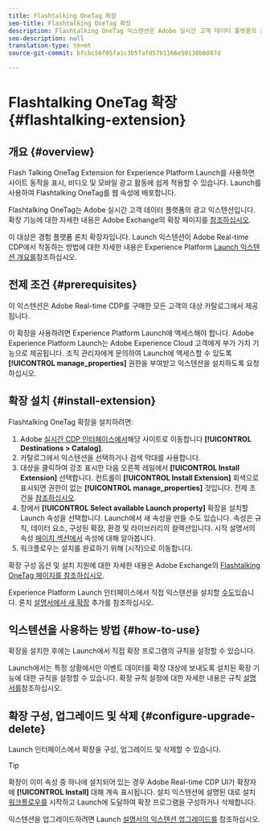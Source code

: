 ```yaml
---
title: Flashtalking OneTag 확장
seo-title: Flashtalking OneTag 확장
description: Flashtalking OneTag 익스텐션은 Adobe 실시간 고객 데이터 플랫폼의 광고 대상입니다. 확장 기능에 대한 자세한 내용은 Adobe Exchange의 확장 페이지를 참조하십시오.
seo-description: null
translation-type: tm+mt
source-git-commit: bfcbc56f05fa1c3b5fafd57b1166e50130b6007d

---
```



# Flashtalking OneTag 확장 {#flashtalking-extension}

## 개요 {#overview}

Flash Talking OneTag Extension for Experience Platform Launch를 사용하면 사이트 동작을 표시, 비디오 및 모바일 광고 활동에 쉽게 적용할 수 있습니다. Launch를 사용하여 Flashtalking OneTag를 웹 속성에 배포합니다.

Flashtalking OneTag는 Adobe 실시간 고객 데이터 플랫폼의 광고 익스텐션입니다. 확장 기능에 대한 자세한 내용은 Adobe Exchange의 확장 페이지를 [참조하십시오](https://exchange.adobe.com/experiencecloud.details.101392.flashtalking-onetag.html).

이 대상은 경험 플랫폼 론치 확장자입니다. Launch 익스텐션이 Adobe Real-time CDP에서 작동하는 방법에 대한 자세한 내용은 Experience Platform [Launch 익스텐션 개요를](/help/rtcdp/destinations/experience-platform-launch-extensions.md)참조하십시오.

## 전제 조건 {#prerequisites}

이 익스텐션은 Adobe Real-time CDP를 구매한 모든 고객의 대상 카탈로그에서 제공됩니다.

이 확장을 사용하려면 Experience Platform Launch에 액세스해야 합니다. Adobe Experience Platform Launch는 Adobe Experience Cloud 고객에게 부가 가치 기능으로 제공됩니다. 조직 관리자에게 문의하여 Launch에 액세스할 수 있도록 **[!UICONTROL manage_properties]** 권한을 부여받고 익스텐션을 설치하도록 요청하십시오.

## 확장 설치 {#install-extension}

Flashtalking OneTag 확장을 설치하려면:

1. Adobe [실시간 CDP 인터페이스에서](http://platform.adobe.com/)해당 사이트로 이동합니다 **[!UICONTROL Destinations > Catalog]**.
2. 카탈로그에서 익스텐션을 선택하거나 검색 막대를 사용합니다.
3. 대상을 클릭하여 강조 표시한 다음 오른쪽 레일에서 **[!UICONTROL Install Extension]** 선택합니다. 컨트롤이 **[!UICONTROL Install Extension]** 회색으로 표시되면 권한이 없는 **[!UICONTROL manage_properties]** 것입니다. 전제 조건을 [참조하십시오](#prerequisites).
4. 창에서 **[!UICONTROL Select available Launch property]** 확장을 설치할 Launch 속성을 선택합니다. Launch에서 새 속성을 만들 수도 있습니다. 속성은 규칙, 데이터 요소, 구성된 확장, 환경 및 라이브러리의 컬렉션입니다. 시작 설명서의 속성 [페이지 섹션에서](https://docs.adobe.com/content/help/en/launch/using/reference/admin/companies-and-properties.html#properties-page) 속성에 대해 알아봅니다.
5. 워크플로우는 설치를 완료하기 위해 [시작]으로 이동합니다.

확장 구성 옵션 및 설치 지원에 대한 자세한 내용은 Adobe Exchange의 [Flashtalking OneTag 페이지를 참조하십시오](https://exchange.adobe.com/experiencecloud.details.101392.flashtalking-onetag.html).

Experience Platform Launch 인터페이스에서 직접 익스텐션을 설치할 [수도](https://launch.adobe.com/)있습니다. 론치 [설명서에서 새 확장](https://docs.adobe.com/content/help/en/launch/using/reference/manage-resources/extensions/overview.html#add-a-new-extension) 추가를 참조하십시오.


## 익스텐션을 사용하는 방법 {#how-to-use}

확장을 설치한 후에는 Launch에서 직접 확장 프로그램의 규칙을 설정할 수 있습니다.

Launch에서는 특정 상황에서만 이벤트 데이터를 확장 대상에 보내도록 설치된 확장 기능에 대한 규칙을 설정할 수 있습니다. 확장 규칙 설정에 대한 자세한 내용은 규칙 [설명서를](https://docs.adobe.com/help/ko-KR/launch/using/reference/manage-resources/rules.html)참조하십시오.

## 확장 구성, 업그레이드 및 삭제 {#configure-upgrade-delete}

Launch 인터페이스에서 확장을 구성, 업그레이드 및 삭제할 수 있습니다.

>[!TIP]
>
>확장이 이미 속성 중 하나에 설치되어 있는 경우 Adobe Real-time CDP UI가 확장자에 **[!UICONTROL Install]** 대해 계속 표시됩니다. 설치 익스텐션에 설명된 대로 설치 [워크플로우를](#install-extension) 시작하고 Launch에 도달하여 확장 프로그램을 구성하거나 삭제합니다.

익스텐션을 업그레이드하려면 Launch [설명서의 익스텐션 업그레이드를](https://docs.adobe.com/content/help/en/launch/using/reference/manage-resources/extensions/extension-upgrade.html) 참조하십시오.
